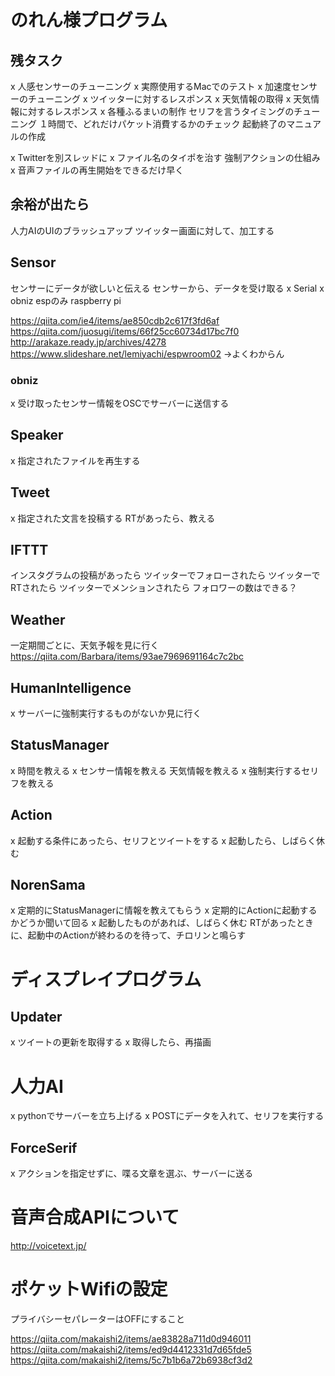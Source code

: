 # のれん様プログラム
## 残タスク
x 人感センサーのチューニング
x 実際使用するMacでのテスト
x 加速度センサーのチューニング
x ツイッターに対するレスポンス
x 天気情報の取得
x 天気情報に対するレスポンス
x 各種ふるまいの制作
セリフを言うタイミングのチューニング
１時間で、どれだけパケット消費するかのチェック
起動終了のマニュアルの作成

x Twitterを別スレッドに
x ファイル名のタイポを治す
強制アクションの仕組み
x 音声ファイルの再生開始をできるだけ早く

## 余裕が出たら
人力AIのUIのブラッシュアップ
ツイッター画面に対して、加工する

## Sensor
センサーにデータが欲しいと伝える
センサーから、データを受け取る
x Serial
x obniz
espのみ
raspberry pi

https://qiita.com/ie4/items/ae850cdb2c617f3fd6af
https://qiita.com/juosugi/items/66f25cc60734d17bc7f0
http://arakaze.ready.jp/archives/4278
https://www.slideshare.net/lemiyachi/espwroom02
→よくわからん

### obniz
x 受け取ったセンサー情報をOSCでサーバーに送信する

## Speaker
x 指定されたファイルを再生する

## Tweet
x 指定された文言を投稿する
RTがあったら、教える

## IFTTT
インスタグラムの投稿があったら
ツイッターでフォローされたら
ツイッターでRTされたら
ツイッターでメンションされたら
フォロワーの数はできる？

## Weather
一定期間ごとに、天気予報を見に行く
https://qiita.com/Barbara/items/93ae7969691164c7c2bc

## HumanIntelligence
x サーバーに強制実行するものがないか見に行く

## StatusManager
x 時間を教える
x センサー情報を教える
天気情報を教える
x 強制実行するセリフを教える

## Action
x 起動する条件にあったら、セリフとツイートをする
x 起動したら、しばらく休む

## NorenSama
x 定期的にStatusManagerに情報を教えてもらう
x 定期的にActionに起動するかどうか聞いて回る
x 起動したものがあれば、しばらく休む
RTがあったときに、起動中のActionが終わるのを待って、チロリンと鳴らす

# ディスプレイプログラム
## Updater
x ツイートの更新を取得する
x 取得したら、再描画

# 人力AI
x pythonでサーバーを立ち上げる
x POSTにデータを入れて、セリフを実行する

## ForceSerif
x アクションを指定せずに、喋る文章を選ぶ、サーバーに送る

# 音声合成APIについて
http://voicetext.jp/

# ポケットWifiの設定
プライバシーセパレーターはOFFにすること

https://qiita.com/makaishi2/items/ae83828a711d0d946011
https://qiita.com/makaishi2/items/ed9d4412331d7d65fde5
https://qiita.com/makaishi2/items/5c7b1b6a72b6938cf3d2
